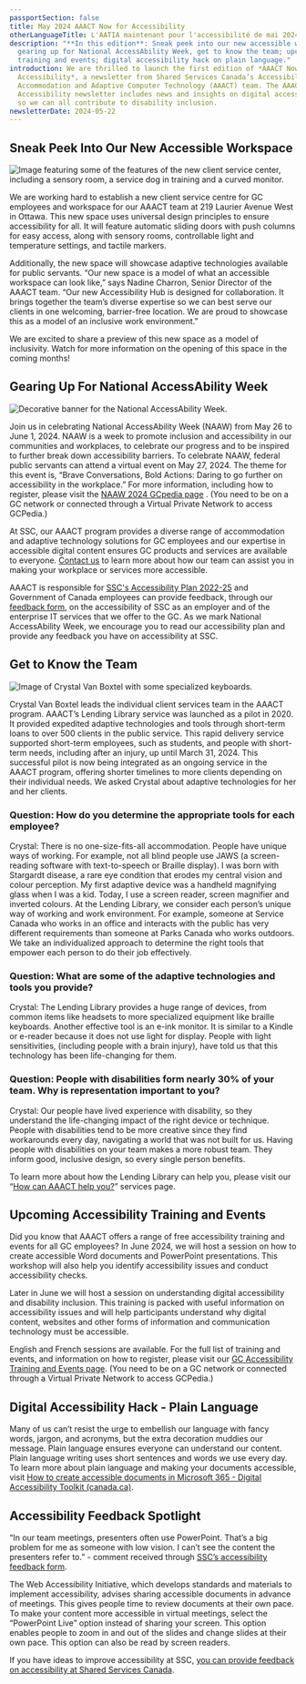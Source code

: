 ```yaml
---
passportSection: false
title: May 2024 AAACT Now for Accessibility
otherLanguageTitle: L'AATIA maintenant pour l'accessibilité de mai 2024
description: "**In this edition**: Sneak peek into our new accessible workspace;
  gearing up for National AccessAbility Week, get to know the team; upcoming
  training and events; digital accessibility hack on plain language."
introduction: We are thrilled to launch the first edition of *AAACT Now for
  Accessibility*, a newsletter from Shared Services Canada’s Accessibility,
  Accommodation and Adaptive Computer Technology (AAACT) team. The AAACT Now for
  Accessibility newsletter includes news and insights on digital accessibility
  so we can all contribute to disability inclusion.
newsletterDate: 2024-05-22
---
```

## Sneak Peek Into Our New Accessible Workspace

![Image featuring some of the features of the new client service center, including a sensory room, a service dog in training and a curved monitor.](/docs/aaact-s-accessible-workspace.png)

We are working hard to establish a new client service centre for GC employees and workspace for our AAACT team at 219 Laurier Avenue West in Ottawa. This new space uses universal design principles to ensure accessibility for all. It will feature automatic sliding doors with push columns for easy access, along with sensory rooms, controllable light and temperature settings, and tactile markers.  

Additionally, the new space will showcase adaptive technologies available for public servants. “Our new space is a model of what an accessible workspace can look like,” says Nadine Charron, Senior Director of the AAACT team. “Our new Accessibility Hub is designed for collaboration. It brings together the team’s diverse expertise so we can best serve our clients in one welcoming, barrier-free location. We are proud to showcase this as a model of an inclusive work environment.”  

We are excited to share a preview of this new space as a model of inclusivity. Watch for more information on the opening of this space in the coming months! 

## Gearing Up For National AccessAbility Week

![Decorative banner for the National AccessAbility Week.](/docs/naaw-2024.jpg)

Join us in celebrating National AccessAbility Week (NAAW) from May 26 to June 1, 2024. NAAW is a week to promote inclusion and accessibility in our communities and workplaces, to celebrate our progress and to be inspired to further break down accessibility barriers. To celebrate NAAW, federal public servants can attend a virtual event on May 27, 2024. The theme for this event is, “Brave Conversations, Bold Actions: Daring to go further on accessibility in the workplace.” For more information, including how to register, please visit the [NAAW 2024 GCpedia page](https://www.gcpedia.gc.ca/wiki/National_AccessAbility_Week_2024/_Semaine_nationale_de_l%E2%80%99accessibilit%C3%A9_2024) . (You need to be on a GC network or connected through a Virtual Private Network to access GCPedia.) 

At SSC, our AAACT program provides a diverse range of accommodation and adaptive technology solutions for GC employees and our expertise in accessible digital content ensures GC products and services are available to everyone. [Contact us](aaact-aatia@ssc-spc.gc.ca) to learn more about how our team can assist you in making your workplace or services more accessible. 

AAACT is responsible for [SSC's Accessibility Plan 2022-25](https://www.canada.ca/en/shared-services/corporate/publications/shared-services-canada-accessibility-plan-2022-25.html) and Government of Canada employees can provide feedback, through our [feedback form](https://www.canada.ca/en/shared-services/corporate/accessibility/accessibility-feedback.html), on the accessibility of SSC as an employer and of the enterprise IT services that we offer to the GC. As we mark National AccessAbility Week, we encourage you to read our accessibility plan and provide any feedback you have on accessibility at SSC. 

## Get to Know the Team

![Image of Crystal Van Boxtel with some specialized keyboards.](/docs/crystal.png)

Crystal Van Boxtel leads the individual client services team in the AAACT program. AAACT’s Lending Library service was launched as a pilot in 2020. It provided expedited adaptive technologies and tools through short-term loans to over 500 clients in the public service. This rapid delivery service supported short-term employees, such as students, and people with short-term needs, including after an injury, up until March 31, 2024. This successful pilot is now being integrated as an ongoing service in the AAACT program, offering shorter timelines to more clients depending on their individual needs.  We asked Crystal about adaptive technologies for her and her clients.  

### Question: How do you determine the appropriate tools for each employee?  

Crystal: There is no one-size-fits-all accommodation. People have unique ways of working. For example, not all blind people use JAWS (a screen-reading software with text-to-speech or Braille display). I was born with Stargardt disease, a rare eye condition that erodes my central vision and colour perception. My first adaptive device was a handheld magnifying glass when I was a kid. Today, I use a screen reader, screen magnifier and inverted colours. At the Lending Library, we consider each person’s unique way of working and work environment. For example, someone at Service Canada who works in an office and interacts with the public has very different requirements than someone at Parks Canada who works outdoors. We take an individualized approach to determine the right tools that empower each person to do their job effectively.  

### Question: What are some of the adaptive technologies and tools you provide? 

Crystal: The Lending Library provides a huge range of devices, from common items like headsets to more specialized equipment like braille keyboards. Another effective tool is an e-ink monitor. It is similar to a Kindle or e-reader because it does not use light for display. People with light sensitivities, (including people with a brain injury), have told us that this technology has been life-changing for them.  

### Question: People with disabilities form nearly 30% of your team. Why is representation important to you?  

Crystal: Our people have lived experience with disability, so they understand the life-changing impact of the right device or technique. People with disabilities tend to be more creative since they find workarounds every day, navigating a world that was not built for us. Having people with disabilities on your team makes a more robust team. They inform good, inclusive design, so every single person benefits. 

To learn more about how the Lending Library can help you, please visit our “[How can AAACT help you?](https://www.canada.ca/en/shared-services/corporate/aaact-program/how-aaact-help-you.html)” services page. 

## Upcoming Accessibility Training and Events

Did you know that AAACT offers a range of free accessibility training and events for all GC employees? In June 2024, we will host a session on how to create accessible Word documents and PowerPoint presentations. This workshop will also help you identify accessibility issues and conduct accessibility checks. 

Later in June we will host a session on understanding digital accessibility and disability inclusion. This training is packed with useful information on accessibility issues and will help participants understand why digital content, websites and other forms of information and communication technology must be accessible. 

English and French sessions are available. For the full list of training and events, and information on how to register, please visit our [GC Accessibility Training and Events page](https://www.gcpedia.gc.ca/wiki/GC_Accessibility_Training_and_Events_/_Formation_et_%C3%A9v%C3%A9nements_du_GC_sur_l%27accessibilit%C3%A9?setlang=en&uselang=en). (You need to be on a GC network or connected through a Virtual Private Network to access GCPedia.) 

## Digital Accessibility Hack - Plain Language

Many of us can’t resist the urge to embellish our language with fancy words, jargon, and acronyms, but the extra decoration muddies our message. Plain language ensures everyone can understand our content. Plain language writing uses short sentences and words we use every day. To learn more about plain language and making your documents accessible, visit [How to create accessible documents in Microsoft 365 - Digital Accessibility Toolkit (canada.ca)](https://a11y.canada.ca/en/how-to-create-accessible-documents-in-microsoft-365/). 

## Accessibility Feedback Spotlight

“In our team meetings, presenters often use PowerPoint. That’s a big problem for me as someone with low vision. I can’t see the content the presenters refer to.”  - comment received through [SSC’s accessibility feedback form](https://www.canada.ca/en/shared-services/corporate/accessibility/accessibility-feedback-process.html). 

The Web Accessibility Initiative, which develops standards and materials to implement accessibility, advises sharing accessible documents in advance of meetings. This gives people time to review documents at their own pace. To make your content more accessible in virtual meetings, select the “PowerPoint Live” option instead of sharing your screen. This option enables people to zoom in and out of the slides and change slides at their own pace. This option can also be read by screen readers.   

If you have ideas to improve accessibility at SSC, [you can provide feedback on accessibility at Shared Services Canada](https://www.canada.ca/en/shared-services/corporate/accessibility/accessibility-feedback-process.html).
